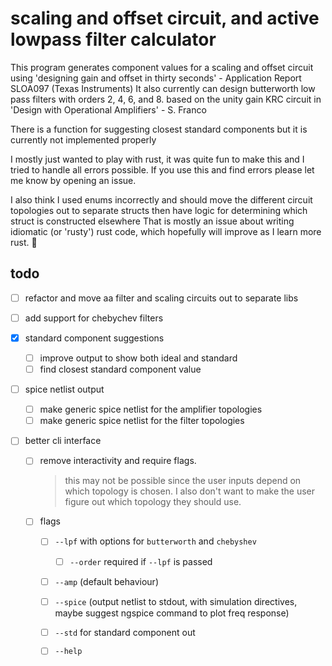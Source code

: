 # scaling and offset circuit, and active lowpass filter calculator

This program generates component values for a scaling and offset circuit using 'designing gain and offset in thirty seconds' - Application Report SLOA097 (Texas Instruments)
It also currently can design butterworth low pass filters with orders 2, 4, 6, and 8. based on the unity gain KRC circuit in 'Design with Operational Amplifiers' - S. Franco

There is a function for suggesting closest standard components but it is currently not implemented properly

I mostly just wanted to play with rust, it was quite fun to make this and I tried to handle all errors possible. 
If you use this and find errors please let me know by opening an issue.

I also think I used enums incorrectly and should move the different circuit topologies out to separate structs then have logic for determining which struct is constructed elsewhere
That is mostly an issue about writing idiomatic (or 'rusty') rust code, which hopefully will improve as I learn more rust. 🦀

## todo

- [ ] refactor and move aa filter and scaling circuits out to separate libs

- [ ] add support for chebychev filters
- [x] standard component suggestions
  - [ ] improve output to show both ideal and standard
  - [ ] find closest standard component value
- [ ] spice netlist output
  - [ ] make generic spice netlist for the amplifier topologies
  - [ ] make generic spice netlist for the filter topologies
- [ ] better cli interface 
  - [ ] remove interactivity and require flags.
    > this may not be possible since the user inputs depend on which topology is chosen. 
    > I also don't want to make the user figure out which topology they should use.
  - [ ] flags
    - [ ] `--lpf` with options for `butterworth` and `chebyshev` 
      - [ ] `--order` required if `--lpf` is passed
    - [ ] `--amp` (default behaviour)
    - [ ] `--spice` (output netlist to stdout, with simulation directives, maybe suggest ngspice command to plot freq response)
    - [ ] `--std` for standard component out
    - [ ] `--help`


